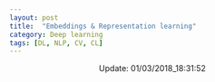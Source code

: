 ```yaml
---
layout: post
title:  "Embeddings & Representation learning"
category: Deep learning
tags: [DL, NLP, CV, CL]
---
```






<center> Update: 01/03/2018_18:31:52</center>

  	
